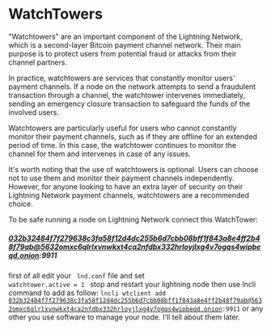 # WatchTowers

"Watchtowers" are an important component of the Lightning Network, which is a second-layer Bitcoin payment channel network. Their main purpose is to protect users from potential fraud or attacks from their channel partners.

In practice, watchtowers are services that constantly monitor users' payment channels. If a node on the network attempts to send a fraudulent transaction through a channel, the watchtower intervenes immediately, sending an emergency closure transaction to safeguard the funds of the involved users.

Watchtowers are particularly useful for users who cannot constantly monitor their payment channels, such as if they are offline for an extended period of time. In this case, the watchtower continues to monitor the channel for them and intervenes in case of any issues.

It's worth noting that the use of watchtowers is optional. Users can choose not to use them and monitor their payment channels independently. However, for anyone looking to have an extra layer of security on their Lightning Network payment channels, watchtowers are a recommended choice.

To be safe running a node on Lightning Network connect this WatchTower:
##### 032b32484f7f279638c3fa58f12d4dc255b6d7cbb08bff1f843a8e4ff2b48f79ab@5632omxc6qlrlxvnwkxt4ca2nfdbx332hrloyjlxg4v7ogqs4wipbeqd.onion:9911

first of all edit your <code> lnd.conf</code> file and set
<code> watchtower.active = 1 </code>
stop and restart your lightning node
then use lncli command to add as follow:
<code>lncli wtclient add 032b32484f7f279638c3fa58f12d4dc255b6d7cbb08bff1f843a8e4ff2b48f79ab@5632omxc6qlrlxvnwkxt4ca2nfdbx332hrloyjlxg4v7ogqs4wipbeqd.onion:9911</code> or any other you use software to manage your node. I'll tell about them later.

